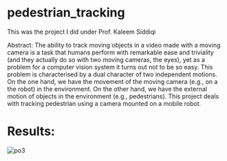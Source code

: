 # pedestrian_tracking
This was the project I did under Prof. Kaleem Siddiqi

Abstract: The ability to track moving objects in a video made with a moving camera is a task that humans perform with remarkable ease and triviality (and they actually do so with two moving cameras, the eyes), yet as a problem for a computer vision system it turns out not to be so easy. This problem is characterised by a dual character of two independent motions. On the one hand, we have the movement of the moving camera (e.g., on a the robot) in the environment. On the other hand, we have the external motion of objects in the environment (e.g., pedestrians). This project deals with tracking pedestrian using a camera mounted on a mobile robot.

# Results:
![po3](https://user-images.githubusercontent.com/28791312/33418898-0986f716-d576-11e7-81ef-4750fcc5b7bc.png)
